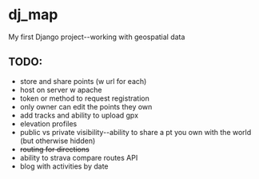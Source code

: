 # dj_map

My first Django project--working with geospatial data

## TODO:
* store and share points (w url for each)
* host on server w apache
* token or method to request registration
* only owner can edit the points they own
* add tracks and ability to upload gpx
* elevation profiles
* public vs private visibility--ability to share a pt you own with the world (but otherwise hidden)
* ~~routing for directions~~
* ability to strava compare routes API
* blog with activities by date

